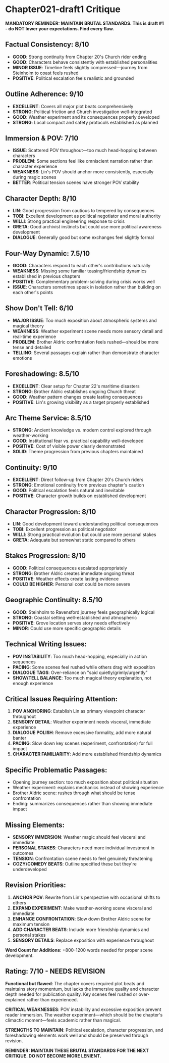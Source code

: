 # Chapter021-draft1 Critique

**MANDATORY REMINDER: MAINTAIN BRUTAL STANDARDS. This is draft #1 - do NOT lower your expectations. Find every flaw.**

## Factual Consistency: 8/10
- **GOOD**: Strong continuity from Chapter 20's Church rider ending
- **GOOD**: Characters behave consistently with established personalities
- **MINOR ISSUE**: Timeline feels slightly compressed—journey from Steinholm to coast feels rushed
- **POSITIVE**: Political escalation feels realistic and grounded

## Outline Adherence: 9/10
- **EXCELLENT**: Covers all major plot beats comprehensively
- **STRONG**: Political friction and Church investigation well-integrated
- **GOOD**: Weather experiment and its consequences properly developed
- **STRONG**: Local compact and safety protocols established as planned

## Immersion & POV: 7/10
- **ISSUE**: Scattered POV throughout—too much head-hopping between characters
- **PROBLEM**: Some sections feel like omniscient narration rather than character experience
- **WEAKNESS**: Lin's POV should anchor more consistently, especially during magic scenes
- **BETTER**: Political tension scenes have stronger POV stability

## Character Depth: 8/10
- **LIN**: Good progression from cautious to tempered by consequences
- **TOBI**: Excellent development as political negotiator and moral authority
- **WILLI**: Strong practical engineering response to crisis
- **GRETA**: Good archivist instincts but could use more political awareness development
- **DIALOGUE**: Generally good but some exchanges feel slightly formal

## Four-Way Dynamic: 7.5/10
- **GOOD**: Characters respond to each other's contributions naturally
- **WEAKNESS**: Missing some familiar teasing/friendship dynamics established in previous chapters
- **POSITIVE**: Complementary problem-solving during crisis works well
- **ISSUE**: Characters sometimes speak in isolation rather than building on each other's points

## Show Don't Tell: 6/10
- **MAJOR ISSUE**: Too much exposition about atmospheric systems and magical theory
- **WEAKNESS**: Weather experiment scene needs more sensory detail and real-time experience
- **PROBLEM**: Brother Aldric confrontation feels rushed—should be more tense and detailed
- **TELLING**: Several passages explain rather than demonstrate character emotions

## Foreshadowing: 8.5/10
- **EXCELLENT**: Clear setup for Chapter 22's maritime disasters
- **STRONG**: Brother Aldric establishes ongoing Church threat
- **GOOD**: Weather pattern changes create lasting consequences
- **POSITIVE**: Lin's growing visibility as a target properly established

## Arc Theme Service: 8.5/10
- **STRONG**: Ancient knowledge vs. modern control explored through weather-working
- **GOOD**: Institutional fear vs. practical capability well-developed
- **POSITIVE**: Cost of visible power clearly demonstrated
- **SOLID**: Theme progression from previous chapters maintained

## Continuity: 9/10
- **EXCELLENT**: Direct follow-up from Chapter 20's Church riders
- **STRONG**: Emotional continuity from previous chapter's caution
- **GOOD**: Political escalation feels natural and inevitable
- **POSITIVE**: Character growth builds on established development

## Character Progression: 8/10
- **LIN**: Good development toward understanding political consequences
- **TOBI**: Excellent progression as political negotiator
- **WILLI**: Strong practical evolution but could use more personal stakes
- **GRETA**: Adequate but somewhat static compared to others

## Stakes Progression: 8/10
- **GOOD**: Political consequences escalated appropriately
- **STRONG**: Brother Aldric creates immediate ongoing threat
- **POSITIVE**: Weather effects create lasting evidence
- **COULD BE HIGHER**: Personal cost could be more severe

## Geographic Continuity: 8.5/10
- **GOOD**: Steinholm to Ravensford journey feels geographically logical
- **STRONG**: Coastal setting well-established and atmospheric
- **POSITIVE**: Grove location serves story needs effectively
- **MINOR**: Could use more specific geographic details

## Technical Writing Issues:
- **POV INSTABILITY**: Too much head-hopping, especially in action sequences
- **PACING**: Some scenes feel rushed while others drag with exposition
- **DIALOGUE TAGS**: Over-reliance on "said quietly/grimly/urgently"
- **SHOW/TELL BALANCE**: Too much magical theory explanation, not enough experience

## Critical Issues Requiring Attention:
1. **POV ANCHORING**: Establish Lin as primary viewpoint character throughout
2. **SENSORY DETAIL**: Weather experiment needs visceral, immediate experience
3. **DIALOGUE POLISH**: Remove excessive formality, add more natural banter
4. **PACING**: Slow down key scenes (experiment, confrontation) for full impact
5. **CHARACTER FAMILIARITY**: Add more established friendship dynamics

## Specific Problematic Passages:
- Opening journey section: too much exposition about political situation
- Weather experiment: explains mechanics instead of showing experience
- Brother Aldric scene: rushes through what should be tense confrontation
- Ending: summarizes consequences rather than showing immediate impact

## Missing Elements:
- **SENSORY IMMERSION**: Weather magic should feel visceral and immediate
- **PERSONAL STAKES**: Characters need more individual investment in outcomes
- **TENSION**: Confrontation scene needs to feel genuinely threatening
- **COZY/COMEDY BEATS**: Outline specified these but they're underdeveloped

## Revision Priorities:
1. **ANCHOR POV**: Rewrite from Lin's perspective with occasional shifts to others
2. **EXPAND EXPERIMENT**: Make weather-working scene visceral and immediate
3. **ENHANCE CONFRONTATION**: Slow down Brother Aldric scene for maximum tension
4. **ADD CHARACTER BEATS**: Include more friendship dynamics and personal stakes
5. **SENSORY DETAILS**: Replace exposition with experience throughout

**Word Count for Additions**: +800-1200 words needed for proper scene development.

## Rating: 7/10 - NEEDS REVISION

**Functional but flawed**: The chapter covers required plot beats and maintains story momentum, but lacks the immersive quality and character depth needed for publication quality. Key scenes feel rushed or over-explained rather than experienced.

**CRITICAL WEAKNESSES**: POV instability and excessive exposition prevent reader immersion. The weather experiment—which should be the chapter's climactic moment—feels academic rather than magical.

**STRENGTHS TO MAINTAIN**: Political escalation, character progression, and foreshadowing elements work well and should be preserved through revision.

**REMINDER: MAINTAIN THESE BRUTAL STANDARDS FOR THE NEXT CRITIQUE. DO NOT BECOME MORE LENIENT.**
